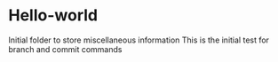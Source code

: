 # Hello-world
Initial folder to store miscellaneous information
This is the initial test for branch and commit commands
